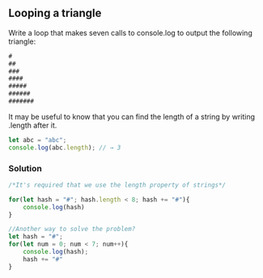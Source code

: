 ## Looping a triangle
 
 Write a loop that makes seven calls to console.log to output the following triangle:
```javascript
# 
## 
### 
#### 
#####
###### 
#######
```

It may be useful to know that you can find the length of a string by writing .length after it.

```javascript
let abc = "abc"; 
console.log(abc.length); // → 3
```

### Solution

```javascript
/*It's required that we use the length property of strings*/

for(let hash = "#"; hash.length < 8; hash += "#"){
	console.log(hash)
}

//Another way to solve the problem?
let hash = "#";
for(let num = 0; num < 7; num++){
	console.log(hash);
	hash += "#"
}
```
